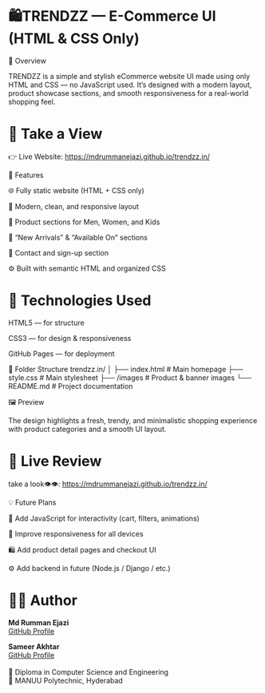 # 🛍️TRENDZZ — E-Commerce UI (HTML & CSS Only)
📖 Overview

TRENDZZ is a simple and stylish eCommerce website UI made using only HTML and CSS — no JavaScript used.
It’s designed with a modern layout, product showcase sections, and smooth responsiveness for a real-world shopping feel.

# 🔗 Take a View

👉 Live Website: https://mdrummanejazi.github.io/trendzz.in/

🎯 Features

🌐 Fully static website (HTML + CSS only)

🎨 Modern, clean, and responsive layout

🧢 Product sections for Men, Women, and Kids

🛒 “New Arrivals” & “Available On” sections

📩 Contact and sign-up section

⚙️ Built with semantic HTML and organized CSS

# 🧰 Technologies Used

HTML5 — for structure

CSS3 — for design & responsiveness

GitHub Pages — for deployment

📁 Folder Structure
trendzz.in/
│
├── index.html         # Main homepage
├── style.css          # Main stylesheet
├── /images            # Product & banner images
└── README.md          # Project documentation

🖼️ Preview

The design highlights a fresh, trendy, and minimalistic shopping experience with product categories and a smooth UI layout.

# 🚀 Live Review

take a look👁️👁️: https://mdrummanejazi.github.io/trendzz.in/


💡 Future Plans

🧠 Add JavaScript for interactivity (cart, filters, animations)

📱 Improve responsiveness for all devices

🛍️ Add product detail pages and checkout UI

⚙️ Add backend in future (Node.js / Django / etc.)

# 👨‍💻 Author
**Md Rumman Ejazi**  <br>
[GitHub Profile](https://github.com/mdRummanEjazi)

**Sameer Akhtar** <br>
[GitHub Profile](https://github.com/coder-sameeer) <br><br>
💬 Diploma in Computer Science and Engineering<br>
🏫 MANUU Polytechnic, Hyderabad
